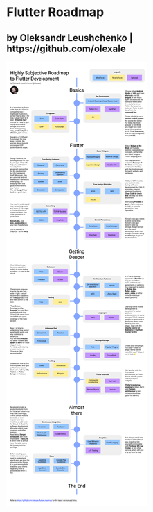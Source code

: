 <!-- https://github.com/olexale/awesome-flutter -->
<!-- https://github.com/letsar -->

# Flutter Roadmap

<h2>by Oleksandr Leushchenko |  https://github.com/olexale</h2>

![flutterroadmap](assets/image/FlutterRoadmap.png)
